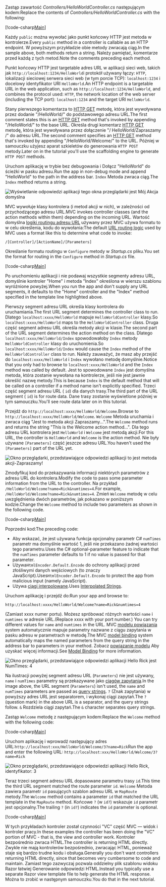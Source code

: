 <span data-ttu-id="0f99a-101">Zastąp zawartość *Controllers/HelloWorldController.cs* następującym kodem:</span><span class="sxs-lookup"><span data-stu-id="0f99a-101">Replace the contents of *Controllers/HelloWorldController.cs* with the following:</span></span>

[!code-csharp[Main](../../tutorials/first-mvc-app/start-mvc/sample/MvcMovie/Controllers/HelloWorldController.cs?name=snippet_1)]

<span data-ttu-id="0f99a-102">Każdy `public` można wywołać jako punkt końcowy HTTP jest metoda w kontrolerze.</span><span class="sxs-lookup"><span data-stu-id="0f99a-102">Every `public` method in a controller is callable as an HTTP endpoint.</span></span> <span data-ttu-id="0f99a-103">W powyższym przykładzie obie metody zwracają ciąg.</span><span class="sxs-lookup"><span data-stu-id="0f99a-103">In the sample above, both methods return a string.</span></span>  <span data-ttu-id="0f99a-104">Należy pamiętać, komentarze przed każdą z tych metod.</span><span class="sxs-lookup"><span data-stu-id="0f99a-104">Note the comments preceding each method.</span></span>

<span data-ttu-id="0f99a-105">Punkt końcowy HTTP jest targetable adres URL w aplikacji sieci web, takich jak `http://localhost:1234/HelloWorld`i protokół używany łączy: `HTTP`, lokalizacji sieciowej serwera sieci web (w tym porcie TCP): `localhost:1234` i docelowy identyfikator URI `HelloWorld`.</span><span class="sxs-lookup"><span data-stu-id="0f99a-105">An HTTP endpoint is a targetable URL in the web application, such as `http://localhost:1234/HelloWorld`, and combines the protocol used: `HTTP`, the network location of the web server (including the TCP port): `localhost:1234` and the target URI `HelloWorld`.</span></span>

<span data-ttu-id="0f99a-106">Stany pierwszego komentarza to [HTTP GET](https://www.w3schools.com/tags/ref_httpmethods.asp) metodę, która jest wywoływana przez dodanie "/HelloWorld/" do podstawowego adresu URL.</span><span class="sxs-lookup"><span data-stu-id="0f99a-106">The first comment states this is an [HTTP GET](https://www.w3schools.com/tags/ref_httpmethods.asp) method that's invoked by appending "/HelloWorld/" to the base URL.</span></span> <span data-ttu-id="0f99a-107">Określa drugi komentarz [HTTP GET](http://www.w3.org/Protocols/rfc2616/rfc2616-sec9.html) metodę, która jest wywoływana przez dołączenie "/ HelloWorld/Zapraszamy /" do adresu URL.</span><span class="sxs-lookup"><span data-stu-id="0f99a-107">The second comment specifies an [HTTP GET](http://www.w3.org/Protocols/rfc2616/rfc2616-sec9.html) method that's invoked by appending "/HelloWorld/Welcome/" to the URL.</span></span> <span data-ttu-id="0f99a-108">Później w samouczku użyjesz aparat szkieletów do generowania `HTTP POST` metody.</span><span class="sxs-lookup"><span data-stu-id="0f99a-108">Later on in the tutorial you'll use the scaffolding engine to generate `HTTP POST` methods.</span></span>

<span data-ttu-id="0f99a-109">Uruchom aplikację w trybie bez debugowania i Dołącz "HelloWorld" do ścieżki w pasku adresu.</span><span class="sxs-lookup"><span data-stu-id="0f99a-109">Run the app in non-debug mode and append "HelloWorld" to the path in the address bar.</span></span> <span data-ttu-id="0f99a-110">`Index` Metoda zwraca ciąg.</span><span class="sxs-lookup"><span data-stu-id="0f99a-110">The `Index` method returns a string.</span></span>

![Wyświetlanie odpowiedzi aplikacji tego okna przeglądarki jest Mój Akcja domyślna](../../tutorials/first-mvc-app/adding-controller/_static/hell1.png)

<span data-ttu-id="0f99a-112">MVC wywołuje klasy kontrolera (i metod akcji w nich), w zależności od przychodzącego adresu URL.</span><span class="sxs-lookup"><span data-stu-id="0f99a-112">MVC invokes controller classes (and the action methods within them) depending on the incoming URL.</span></span> <span data-ttu-id="0f99a-113">Wartość domyślna [logiki routingu adresu URL](../../mvc/controllers/routing.md) używany przez MVC używa formatu to w celu określenia, kodu do wywołania:</span><span class="sxs-lookup"><span data-stu-id="0f99a-113">The default [URL routing logic](../../mvc/controllers/routing.md) used by MVC uses a format like this to determine what code to invoke:</span></span>

`/[Controller]/[ActionName]/[Parameters]`

<span data-ttu-id="0f99a-114">Określanie formatu routingu w `Configure` metody w *Startup.cs* pliku.</span><span class="sxs-lookup"><span data-stu-id="0f99a-114">You set the format for routing in the `Configure` method in *Startup.cs* file.</span></span>

[!code-csharp[Main](../../tutorials/first-mvc-app/start-mvc/sample/MvcMovie/Startup.cs?name=snippet_1&highlight=5)]

<span data-ttu-id="0f99a-115">Po uruchomieniu aplikacji i nie podawaj wszystkie segmenty adresu URL, domyślnie kontroler "Home" i metoda "Index" określona w wierszu szablonu wyróżnione powyżej.</span><span class="sxs-lookup"><span data-stu-id="0f99a-115">When you run the app and don't supply any URL segments, it defaults to the "Home" controller and the "Index" method specified in the template line highlighted above.</span></span>

<span data-ttu-id="0f99a-116">Pierwszy segment adresu URL określa klasy kontrolera do uruchamiania.</span><span class="sxs-lookup"><span data-stu-id="0f99a-116">The first URL segment determines the controller class to run.</span></span> <span data-ttu-id="0f99a-117">Dlatego `localhost:xxxx/HelloWorld` mapuje `HelloWorldController` klasy.</span><span class="sxs-lookup"><span data-stu-id="0f99a-117">So `localhost:xxxx/HelloWorld` maps to the `HelloWorldController` class.</span></span> <span data-ttu-id="0f99a-118">Druga część segment adresu URL określa metody akcji w klasie.</span><span class="sxs-lookup"><span data-stu-id="0f99a-118">The second part of the URL segment determines the action method on the class.</span></span> <span data-ttu-id="0f99a-119">Dlatego `localhost:xxxx/HelloWorld/Index` spowodowałoby `Index` metody `HelloWorldController` klasy do uruchomienia.</span><span class="sxs-lookup"><span data-stu-id="0f99a-119">So `localhost:xxxx/HelloWorld/Index` would cause the `Index` method of the `HelloWorldController` class to run.</span></span> <span data-ttu-id="0f99a-120">Należy zauważyć, że masz aby przejść do `localhost:xxxx/HelloWorld` i `Index` wywołano metodę domyślnie.</span><span class="sxs-lookup"><span data-stu-id="0f99a-120">Notice that you only had to browse to `localhost:xxxx/HelloWorld` and the `Index` method was called by default.</span></span> <span data-ttu-id="0f99a-121">Jest to spowodowane `Index` jest domyślna metoda, która zostanie wywołana na kontrolerze, jeśli nie jest jawnie określić nazwę metody.</span><span class="sxs-lookup"><span data-stu-id="0f99a-121">This is because `Index` is the default method that will be called on a controller if a method name isn't explicitly specified.</span></span> <span data-ttu-id="0f99a-122">Trzeci część segment adresu URL ( `id`) dla danych trasy.</span><span class="sxs-lookup"><span data-stu-id="0f99a-122">The third part of the URL segment ( `id`) is for route data.</span></span> <span data-ttu-id="0f99a-123">Dane trasy zostanie wyświetlone później w tym samouczku.</span><span class="sxs-lookup"><span data-stu-id="0f99a-123">You'll see route data later on in this tutorial.</span></span>

<span data-ttu-id="0f99a-124">Przejdź do `http://localhost:xxxx/HelloWorld/Welcome`.</span><span class="sxs-lookup"><span data-stu-id="0f99a-124">Browse to `http://localhost:xxxx/HelloWorld/Welcome`.</span></span> <span data-ttu-id="0f99a-125">`Welcome` Metoda uruchamia i zwraca ciąg "Jest to metoda akcji Zapraszamy...".</span><span class="sxs-lookup"><span data-stu-id="0f99a-125">The `Welcome` method runs and returns the string "This is the Welcome action method...".</span></span> <span data-ttu-id="0f99a-126">Dla tego adresu URL kontrolera jest `HelloWorld` i `Welcome` jest metodą akcji.</span><span class="sxs-lookup"><span data-stu-id="0f99a-126">For this URL, the controller is `HelloWorld` and `Welcome` is the action method.</span></span> <span data-ttu-id="0f99a-127">Nie były używane `[Parameters]` część jeszcze adresu URL.</span><span class="sxs-lookup"><span data-stu-id="0f99a-127">You haven't used the `[Parameters]` part of the URL yet.</span></span>

![Okno przeglądarki, przedstawiające odpowiedzi aplikacji to jest metoda akcji-Zapraszamy!](../../tutorials/first-mvc-app/adding-controller/_static/welcome.png)

<span data-ttu-id="0f99a-129">Zmodyfikuj kod do przekazywania informacji niektórych parametrów z adresu URL do kontrolera.</span><span class="sxs-lookup"><span data-stu-id="0f99a-129">Modify the code to pass some parameter information from the URL to the controller.</span></span> <span data-ttu-id="0f99a-130">Na przykład `/HelloWorld/Welcome?name=Rick&numtimes=4`.</span><span class="sxs-lookup"><span data-stu-id="0f99a-130">For example, `/HelloWorld/Welcome?name=Rick&numtimes=4`.</span></span> <span data-ttu-id="0f99a-131">Zmień `Welcome` metodę w celu uwzględnienia dwóch parametrów, jak pokazano w poniższym kodzie.</span><span class="sxs-lookup"><span data-stu-id="0f99a-131">Change the `Welcome` method to include two parameters as shown in the following code.</span></span> 

[!code-csharp[Main](../../tutorials/first-mvc-app/start-mvc/sample/MvcMovie/Controllers/HelloWorldController.cs?name=snippet_2)]

<span data-ttu-id="0f99a-132">Poprzedni kod:</span><span class="sxs-lookup"><span data-stu-id="0f99a-132">The preceding code:</span></span>

* <span data-ttu-id="0f99a-133">Aby wskazać, że jest używana funkcja opcjonalny parametr C# `numTimes` parametr ma domyślnie wartość 1, jeśli nie przekazano żadnej wartości tego parametru.</span><span class="sxs-lookup"><span data-stu-id="0f99a-133">Uses the C# optional-parameter feature to indicate that the `numTimes` parameter defaults to 1 if no value is passed for that parameter.</span></span>
* <span data-ttu-id="0f99a-134">Używa`HtmlEncoder.Default.Encode` do ochrony aplikacji przed złośliwymi danych wejściowych (to znaczy JavaScript).</span><span class="sxs-lookup"><span data-stu-id="0f99a-134">Uses`HtmlEncoder.Default.Encode` to protect the app from malicious input (namely JavaScript).</span></span> 
* <span data-ttu-id="0f99a-135">Używa [ciągi interpolowane](https://docs.microsoft.com/dotnet/articles/csharp/language-reference/keywords/interpolated-strings).</span><span class="sxs-lookup"><span data-stu-id="0f99a-135">Uses [Interpolated Strings](https://docs.microsoft.com/dotnet/articles/csharp/language-reference/keywords/interpolated-strings).</span></span>

<span data-ttu-id="0f99a-136">Uruchom aplikację i przejdź do:</span><span class="sxs-lookup"><span data-stu-id="0f99a-136">Run your app and browse to:</span></span>

   `http://localhost:xxxx/HelloWorld/Welcome?name=Rick&numtimes=4`

<span data-ttu-id="0f99a-137">(Zamiast xxxx numer portu). Możesz spróbować różnych wartości `name` i `numtimes` w adresie URL.</span><span class="sxs-lookup"><span data-stu-id="0f99a-137">(Replace xxxx with your port number.) You can try different values for `name` and `numtimes` in  the URL.</span></span> <span data-ttu-id="0f99a-138">MVC [modelu powiązania](../../mvc/models/model-binding.md) system automatycznie mapuje parametry nazwane z ciągu zapytania w pasku adresu w parametrach w metodę.</span><span class="sxs-lookup"><span data-stu-id="0f99a-138">The MVC [model binding](../../mvc/models/model-binding.md) system automatically maps the named parameters from  the query string in the address bar to parameters in your method.</span></span> <span data-ttu-id="0f99a-139">Zobacz [powiązanie modelu](../../mvc/models/model-binding.md) Aby uzyskać więcej informacji.</span><span class="sxs-lookup"><span data-stu-id="0f99a-139">See [Model Binding](../../mvc/models/model-binding.md) for more information.</span></span>

![Okno przeglądarki, przedstawiające odpowiedzi aplikacji Hello Rick jest NumTimes: 4](../../tutorials/first-mvc-app/adding-controller/_static/rick4.png)

<span data-ttu-id="0f99a-141">Na ilustracji powyżej segment adresu URL (`Parameters`) nie jest używany, `name` i `numTimes` parametry są przekazywane jako [ciągów zapytania](https://wikipedia.org/wiki/Query_string).</span><span class="sxs-lookup"><span data-stu-id="0f99a-141">In the image above, the URL segment (`Parameters`) isn't used, the `name` and `numTimes` parameters are passed as [query strings](https://wikipedia.org/wiki/Query_string).</span></span> <span data-ttu-id="0f99a-142">`?` (Znak zapytania) w powyższy adres URL jest separatorem, i wykonaj ciągi zapytań.</span><span class="sxs-lookup"><span data-stu-id="0f99a-142">The `?` (question mark) in the above URL is a separator, and the query strings follow.</span></span> <span data-ttu-id="0f99a-143">`&` Rozdziela ciągi zapytań.</span><span class="sxs-lookup"><span data-stu-id="0f99a-143">The `&` character separates query strings.</span></span>

<span data-ttu-id="0f99a-144">Zastąp `Welcome` metodę z następującym kodem:</span><span class="sxs-lookup"><span data-stu-id="0f99a-144">Replace the `Welcome` method with the following code:</span></span>

[!code-csharp[Main](../../tutorials/first-mvc-app/start-mvc/sample/MvcMovie/Controllers/HelloWorldController.cs?name=snippet_3)]

<span data-ttu-id="0f99a-145">Uruchom aplikację i wprowadź następujący adres URL:`http://localhost:xxx/HelloWorld/Welcome/3?name=Rick`</span><span class="sxs-lookup"><span data-stu-id="0f99a-145">Run the app and enter the following URL:  `http://localhost:xxx/HelloWorld/Welcome/3?name=Rick`</span></span>

![Okno przeglądarki, przedstawiające odpowiedzi aplikacji Hello Rick, identyfikator: 3](../../tutorials/first-mvc-app/adding-controller/_static/rick_routedata.png)

<span data-ttu-id="0f99a-147">Teraz trzeci segment adresu URL dopasowane parametru trasy `id`.</span><span class="sxs-lookup"><span data-stu-id="0f99a-147">This time the third URL segment  matched the route parameter `id`.</span></span> <span data-ttu-id="0f99a-148">`Welcome` Metoda zawiera parametr `id` pasujących szablon adresu URL w `MapRoute` metody.</span><span class="sxs-lookup"><span data-stu-id="0f99a-148">The `Welcome`  method contains a parameter  `id` that matched the URL template in the `MapRoute` method.</span></span> <span data-ttu-id="0f99a-149">Końcowe `?` (w `id?`) wskazuje `id` parametr jest opcjonalny.</span><span class="sxs-lookup"><span data-stu-id="0f99a-149">The trailing `?`  (in `id?`) indicates the `id` parameter is optional.</span></span>

[!code-csharp[Main](../../tutorials/first-mvc-app/start-mvc/sample/MvcMovie/Startup.cs?name=snippet_1&highlight=5)]

<span data-ttu-id="0f99a-150">W tych przykładach kontroler został czynności "VC" część MVC — widok i kontroler pracy.</span><span class="sxs-lookup"><span data-stu-id="0f99a-150">In these examples the controller has been doing the "VC" portion  of MVC - that is, the view and controller work.</span></span> <span data-ttu-id="0f99a-151">Kontroler bezpośrednio zwraca HTML.</span><span class="sxs-lookup"><span data-stu-id="0f99a-151">The controller is returning HTML  directly.</span></span> <span data-ttu-id="0f99a-152">Zwykle nie mają kontrolerów bezpośrednio, zwracając HTML, ponieważ staje się bardzo trudne kodu i obsługa.</span><span class="sxs-lookup"><span data-stu-id="0f99a-152">Generally you don't want controllers returning HTML directly, since  that becomes very cumbersome to code and maintain.</span></span> <span data-ttu-id="0f99a-153">Zamiast tego zazwyczaj pozwala oddzielny plik szablonu widoku Razor łatwiej Generowanie odpowiedzi HTML.</span><span class="sxs-lookup"><span data-stu-id="0f99a-153">Instead you typically use a separate Razor view template file to help generate the HTML response.</span></span> <span data-ttu-id="0f99a-154">Można to zrobić w następnym samouczku.</span><span class="sxs-lookup"><span data-stu-id="0f99a-154">You do that in the next tutorial.</span></span>
